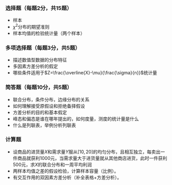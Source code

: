 ### <strong>选择题</strong>（每题2分，共15题）


 -  样本 
-  $\chi^2$分布的期望准则 
-  样本均值的检验统计量（两个样本） 


 ### <strong>多项选择题</strong>（每题3分，共5题）


 -  描述数值型数据的分布特征 
-  多因素方差分析的假定 
-  哪些条件适用于$Z=\frac{\overline{X}-\mu}{\frac{\sigma}{n}}$统计量 


 ### <strong>简答题</strong>（每题10分，共5题）


 - 联合分布，条件分布，边缘分布的关系
- 如何理解接受原假设和拒绝备择假设
- 方差分析的目的和基本假定
- 峰态和偏态是谁在哪年提出的，如何度量，测度的统计量是什么
- 什么是列联表，举例分析列联表


 ### <strong>计算题</strong>


 -  设商品的进货量$X$和需求量$Y$服从$[10,20]$的均匀分布，且相互独立，每卖出一件商品就获利1000元，当需求量大于进货量就从其他商店进货，此时一件获利500元，求$X$的联合分布和一周平均利润 
-  两样本均值之差的假设检验，计算样本容量（比例）。 
-  有交互作用的双因素方差分析（补全表格+方差分析）。 
